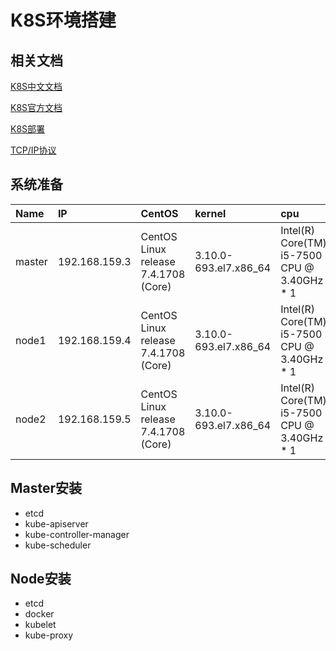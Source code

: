 # K8S环境搭建
## 相关文档
[K8S中文文档](<https://www.kubernetes.org.cn/k8s>)

[K8S官方文档](<https://kubernetes.io/zh/docs/concepts/architectu re/nodes/>)

[K8S部署](<https://blog.51cto.com/lizhenliang/2325770>)

[TCP/IP协议](<https://www.cnblogs.com/imyalost/p/6086808.html>)

## 系统准备

Name|IP|CentOS|kernel|cpu|memory
|:---|:---|:---|:---|:---|:---|
master|192.168.159.3|CentOS Linux release 7.4.1708 (Core)|3.10.0-693.el7.x86_64|Intel(R) Core(TM) i5-7500 CPU @ 3.40GHz * 1|2G
node1|192.168.159.4|CentOS Linux release 7.4.1708 (Core)|3.10.0-693.el7.x86_64|Intel(R) Core(TM) i5-7500 CPU @ 3.40GHz * 1|2G
node2|192.168.159.5|CentOS Linux release 7.4.1708 (Core)|3.10.0-693.el7.x86_64|Intel(R) Core(TM) i5-7500 CPU @ 3.40GHz * 1|2G


## Master安装
- etcd
- kube-apiserver
- kube-controller-manager
- kube-scheduler

## Node安装
- etcd
- docker
- kubelet
- kube-proxy


